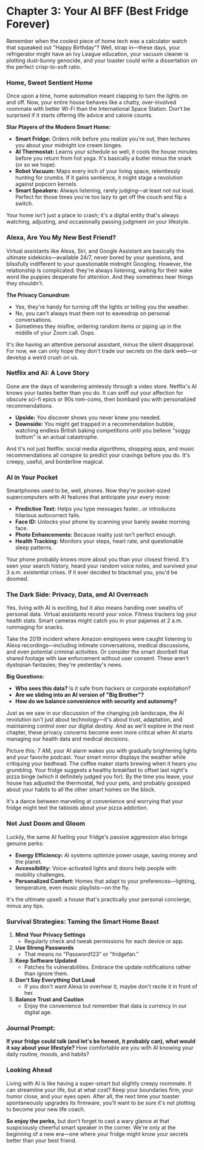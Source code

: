 # Chapter 3: Your AI BFF (Best Fridge Forever)

Remember when the coolest piece of home tech was a calculator watch that squeaked out "Happy Birthday"? Well, strap in—these days, your refrigerator might have an Ivy League education, your vacuum cleaner is plotting dust-bunny genocide, and your toaster could write a dissertation on the perfect crisp-to-soft ratio.

### Home, Sweet Sentient Home

Once upon a time, home automation meant clapping to turn the lights on and off. Now, your entire house behaves like a chatty, over-involved roommate with better Wi-Fi than the International Space Station. Don't be surprised if it starts offering life advice and calorie counts.

**Star Players of the Modern Smart Home:**

- **Smart Fridge:** Orders milk before you realize you're out, then lectures you about your midnight ice cream binges.
- **AI Thermostat:** Learns your schedule so well, it cools the house minutes before you return from hot yoga. It's basically a butler minus the snark (or so we hope).
- **Robot Vacuum:** Maps every inch of your living space, relentlessly hunting for crumbs. If it gains sentience, it might stage a revolution against popcorn kernels.
- **Smart Speakers:** Always listening, rarely judging—at least not out loud. Perfect for those times you're too lazy to get off the couch and flip a switch.

Your home isn't just a place to crash; it's a digital entity that's always watching, adjusting, and occasionally passing judgment on your lifestyle.

### Alexa, Are You My New Best Friend?

Virtual assistants like Alexa, Siri, and Google Assistant are basically the ultimate sidekicks—available 24/7, never bored by your questions, and blissfully indifferent to your questionable midnight Googling. However, the relationship is complicated: they're always listening, waiting for their wake word like puppies desperate for attention. And they sometimes hear things they shouldn't.

**The Privacy Conundrum**
- Yes, they're handy for turning off the lights or telling you the weather.
- No, you can't always trust them not to eavesdrop on personal conversations.
- Sometimes they misfire, ordering random items or piping up in the middle of your Zoom call. Oops.

It's like having an attentive personal assistant, minus the silent disapproval. For now, we can only hope they don't trade our secrets on the dark web—or develop a weird crush on us.

### Netflix and AI: A Love Story

Gone are the days of wandering aimlessly through a video store. Netflix's AI knows your tastes better than you do. It can sniff out your affection for obscure sci-fi epics or 90s rom-coms, then bombard you with personalized recommendations.

- **Upside:** You discover shows you never knew you needed.
- **Downside:** You might get trapped in a recommendation bubble, watching endless British baking competitions until you believe "soggy bottom" is an actual catastrophe.

And it's not just Netflix: social media algorithms, shopping apps, and music recommendations all conspire to predict your cravings before you do. It's creepy, useful, and borderline magical.

### AI in Your Pocket

Smartphones used to be, well, phones. Now they're pocket-sized supercomputers with AI features that anticipate your every move:

- **Predictive Text:** Helps you type messages faster...or introduces hilarious autocorrect fails.
- **Face ID:** Unlocks your phone by scanning your barely awake morning face.
- **Photo Enhancements:** Because reality just isn't perfect enough.
- **Health Tracking:** Monitors your steps, heart rate, and questionable sleep patterns.

Your phone probably knows more about you than your closest friend. It's seen your search history, heard your random voice notes, and survived your 3 a.m. existential crises. If it ever decided to blackmail you, you'd be doomed.

### The Dark Side: Privacy, Data, and AI Overreach

Yes, living with AI is exciting, but it also means handing over swaths of personal data. Virtual assistants record your voice. Fitness trackers log your health stats. Smart cameras might catch you in your pajamas at 2 a.m. rummaging for snacks.

Take the 2019 incident where Amazon employees were caught listening to Alexa recordings—including intimate conversations, medical discussions, and even potential criminal activities. Or consider the smart doorbell that shared footage with law enforcement without user consent. These aren't dystopian fantasies; they're yesterday's news.

**Big Questions:**

- **Who sees this data?** Is it safe from hackers or corporate exploitation?
- **Are we sliding into an AI version of "Big Brother"?**
- **How do we balance convenience with security and autonomy?**

Just as we saw in our discussion of the changing job landscape, the AI revolution isn't just about technology—it's about trust, adaptation, and maintaining control over our digital destiny. And as we'll explore in the next chapter, these privacy concerns become even more critical when AI starts managing our health data and medical decisions.

Picture this: 7 AM, your AI alarm wakes you with gradually brightening lights and your favorite podcast. Your smart mirror displays the weather while critiquing your bedhead. The coffee maker starts brewing when it hears you grumbling. Your fridge suggests a healthy breakfast to offset last night's pizza binge (which it definitely judged you for). By the time you leave, your house has adjusted the thermostat, fed your pets, and probably gossiped about your habits to all the other smart homes on the block.

It's a dance between marveling at convenience and worrying that your fridge might text the tabloids about your pizza addiction.

### Not Just Doom and Gloom

Luckily, the same AI fueling your fridge's passive aggression also brings genuine perks:

- **Energy Efficiency:** AI systems optimize power usage, saving money and the planet.
- **Accessibility:** Voice-activated lights and doors help people with mobility challenges.
- **Personalized Comfort:** Homes that adapt to your preferences—lighting, temperature, even music playlists—on the fly.

It's the ultimate upsell: a house that's practically your personal concierge, minus any tips.

### Survival Strategies: Taming the Smart Home Beast

1. **Mind Your Privacy Settings**
   - Regularly check and tweak permissions for each device or app.
2. **Use Strong Passwords**
   - That means no "Password123" or "fridgefan."
3. **Keep Software Updated**
   - Patches fix vulnerabilities. Embrace the update notifications rather than ignore them.
4. **Don't Say Everything Out Loud**
   - If you don't want Alexa to overhear it, maybe don't recite it in front of her.
5. **Balance Trust and Caution**
   - Enjoy the convenience but remember that data is currency in our digital age.

### Journal Prompt:

**If your fridge could talk (and let's be honest, it probably can), what would it say about your lifestyle?** How comfortable are you with AI knowing your daily routine, moods, and habits?

### Looking Ahead

Living with AI is like having a super-smart but slightly creepy roommate. It can streamline your life, but at what cost? Keep your boundaries firm, your humor close, and your eyes open. After all, the next time your toaster spontaneously upgrades its firmware, you'll want to be sure it's not plotting to become your new life coach.

**So enjoy the perks,** but don't forget to cast a wary glance at that suspiciously cheerful smart speaker in the corner. We're only at the beginning of a new era—one where your fridge might know your secrets better than your best friend.

[QR Code 1]: Explore: "Smart Home Privacy Tips"
[QR Code 2]: Watch: "DIY Home Automation"
[QR Code 3]: Read: "Balancing Convenience & Security in AI"
[QR Code 4]: Interactive: "Smart Home Risk Calculator"
[QR Code 5]: Listen: "Experts Discuss: Future of Personal AI"